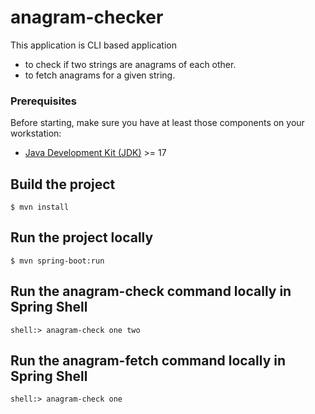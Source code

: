 # anagram-checker

This application is CLI based application 
- to check if two strings are anagrams of each other.
- to fetch anagrams for a given string.

### Prerequisites

Before starting, make sure you have at least those components on your workstation:

- [Java Development Kit (JDK)](https://www.azul.com/downloads/?package=jdk#download-openjdk) >= 17

## Build the project

```shell
$ mvn install
```

## Run the project locally

```shell
$ mvn spring-boot:run
```

## Run the anagram-check command locally in Spring Shell

```shell
shell:> anagram-check one two
```

## Run the anagram-fetch command locally in Spring Shell

```shell
shell:> anagram-check one
```